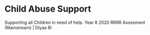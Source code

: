 #                                    Child Abuse Support
 Supporting all Children in need of help. Year 8 2020 RRRR Assesment (Mainstream) | Diyaa 8I
